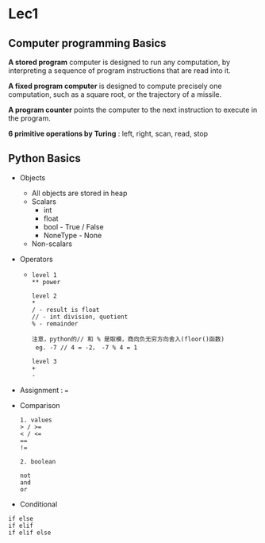 # Lec1

## Computer programming Basics

**A stored program** computer is designed to run any computation, by interpreting a sequence of program instructions that are read into it.



**A fixed program computer** is designed to compute precisely one computation, such as a square root, or the trajectory of a missile.



**A program counter** points the computer to the next instruction to execute in the program.



**6 primitive operations by Turing** : left, right, scan, read, stop

## Python Basics



* Objects

  * All objects are stored in heap
  * Scalars
    * int
    * float
    * bool - True / False
    * NoneType - None
  * Non-scalars

* Operators

  * ```text
    level 1
    ** power
    
    level 2
    *
    / - result is float
    // - int division, quotient
    % - remainder 
    
    注意，python的// 和 % 是取模，商向负无穷方向舍入(floor()函数)
     eg. -7 // 4 = -2， -7 % 4 = 1
    
    level 3
    + 
    -
    ```

* Assignment : `=`

* Comparison

  ```
  1. values
  > / >=
  < / <= 
  ==
  !=
  
  2. boolean 
  
  not
  and 
  or
  ```

* Conditional

```
if else
if elif
if elif else
```

